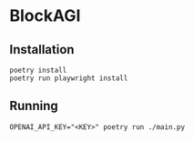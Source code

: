 # BlockAGI

## Installation

```
poetry install
poetry run playwright install
```

## Running

```
OPENAI_API_KEY="<KEY>" poetry run ./main.py
```
